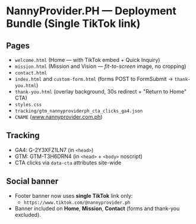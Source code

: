 # NannyProvider.PH — Deployment Bundle (Single TikTok link)

## Pages
- `welcome.html` (Home — with TikTok embed + Quick Inquiry)
- `mission.html` (Mission and Vision — *fit-to-screen* image, no cropping)
- `contact.html`
- `index.html` and `custom-form.html` (forms POST to FormSubmit → `thank-you.html`)
- `thank-you.html` (overlay background, 30s redirect + "Return to Home" CTA)
- `styles.css`
- `tracking/gtm_nannyproviderph_cta_clicks_ga4.json`
- `CNAME` (www.nannyprovider.com.ph)

## Tracking
- GA4: G-2Y3XFZ1LN7 (in `<head>`)
- GTM: GTM-T3H6DRN4 (in `<head>` + `<body>` noscript)
- CTA clicks via `data-cta` attributes site-wide

## Social banner
- Footer banner now uses **single TikTok** link only:
  - `https://www.tiktok.com/@nannyprovider.ph`
- Banner included on **Home**, **Mission**, **Contact** (forms and thank-you excluded).

